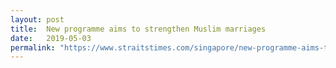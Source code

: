```yaml
---
layout: post
title:  New programme aims to strengthen Muslim marriages
date:   2019-05-03
permalink: "https://www.straitstimes.com/singapore/new-programme-aims-to-strengthen-muslim-marriages"
---
```

